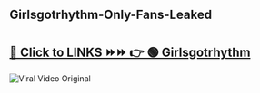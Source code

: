 
 ## Girlsgotrhythm-Only-Fans-Leaked

# <h2><a href="https://clipsfans.com/Girlsgotrhythm&ref=git">🔗 Click to LINKS ⏩⏩ 👉 🟢 Girlsgotrhythm </a></h2>

<a href="https://clipsfans.com/Girlsgotrhythm&ref=git" rel="nofollow" data-target="animated-image.originalLink"><img src="https://i.ibb.co.com/xMMVF88/686577567.gif" alt="Viral Video Original" style="max-width: 100%; display: inline-block;" data-target="animated-image.originalImage"></a>
